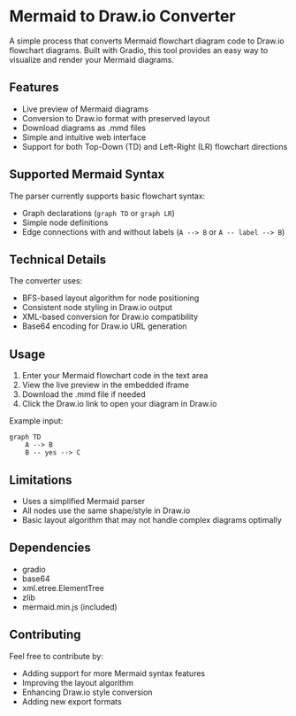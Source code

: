 # Mermaid to Draw.io Converter

A simple process that converts Mermaid flowchart diagram code to Draw.io flowchart diagrams. Built with Gradio, this tool provides an easy way to visualize and render your Mermaid diagrams.

## Features

- Live preview of Mermaid diagrams
- Conversion to Draw.io format with preserved layout
- Download diagrams as .mmd files
- Simple and intuitive web interface
- Support for both Top-Down (TD) and Left-Right (LR) flowchart directions

## Supported Mermaid Syntax

The parser currently supports basic flowchart syntax:
- Graph declarations (`graph TD` or `graph LR`)
- Simple node definitions
- Edge connections with and without labels (`A --> B` or `A -- label --> B`)

## Technical Details

The converter uses:
- BFS-based layout algorithm for node positioning
- Consistent node styling in Draw.io output
- XML-based conversion for Draw.io compatibility
- Base64 encoding for Draw.io URL generation

## Usage

1. Enter your Mermaid flowchart code in the text area
2. View the live preview in the embedded iframe
3. Download the .mmd file if needed
4. Click the Draw.io link to open your diagram in Draw.io

Example input:
```
graph TD
    A --> B
    B -- yes --> C
```

## Limitations

- Uses a simplified Mermaid parser
- All nodes use the same shape/style in Draw.io
- Basic layout algorithm that may not handle complex diagrams optimally

## Dependencies

- gradio
- base64
- xml.etree.ElementTree
- zlib
- mermaid.min.js (included)

## Contributing

Feel free to contribute by:
- Adding support for more Mermaid syntax features
- Improving the layout algorithm
- Enhancing Draw.io style conversion
- Adding new export formats
